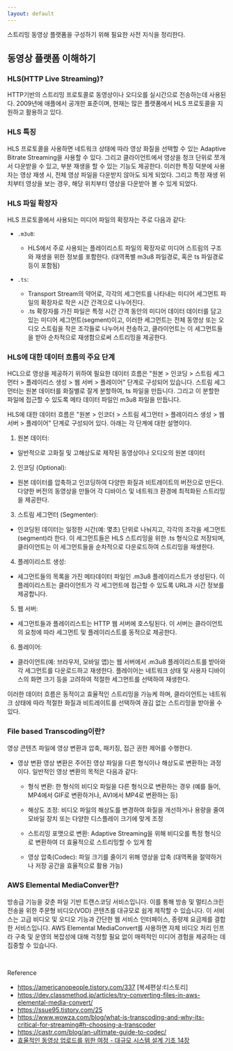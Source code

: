 ```yaml
---
layout: default
---
```

스트리밍 동영상 플랫폼을 구성하기 위해 필요한 사전 지식을 정리한다.

## 동영상 플랫폼 이해하기
### HLS(HTTP Live Streaming)?
HTTP기반의 스트리밍 프로토콜로 동영상이나 오디오를 실시간으로 전송하는데 사용된다. 2009년에 애플에서 공개한 표준이며, 현재는 많은 플랫폼에서 HLS 프로토콜을 지원하고 활용하고 있다.

### HLS 특징
HLS 프로토콜을 사용하면 네트워크 상태에 따라 영상 화질을 선택할 수 있는 Adaptive Bitrate Streaming을 사용할 수 있다.
그리고 클라이언트에서 영상을 청크 단위로 쪼개서 다운받을 수 있고, 부분 재생을 할 수 있는 기능도 제공한다.
이러한 특징 덕분에 사용자는 영상 재생 시, 전체 영상 파일을 다운받지 않아도 되게 되었다.
그리고 특정 재생 위치부터 영상을 보는 경우, 해당 위치부터 영상을 다운받아 볼 수 있게 되었다.

### HLS 파일 확장자
HLS 프로토콜에서 사용되는 미디어 파일의 확장자는 주로 다음과 같다:    
* `.m3u8`: 
  * HLS에서 주로 사용되는 플레이리스트 파일의 확장자로 미디어 스트림의 구조와 재생을 위한 정보를 포함한다. (대역폭별 m3u8 파일경로, 혹은 ts 파일경로 등이 포함됨)


* `.ts`:
  * Transport Stream의 약어로, 각각의 세그먼트를 나타내는 미디어 세그먼트 파일의 확장자로 작은 시간 간격으로 나누어진다.         
  * .ts 확장자를 가진 파일은 특정 시간 간격 동안의 미디어 데이터 데이터를 담고 있는 미디어 세그먼트(segment)이고, 이러한 세그먼트는 전체 동영상 또는 오디오 스트림을 작은 조각들로 나누어서 전송하고, 클라이언트는 이 세그먼트들을 받아 순차적으로 재생함으로써 스트리밍을 제공한다.  

### HLS에 대한 데이터 흐름의 주요 단계
HCL으로 영상을 제공하기 위하여 필요한 데이터 흐름은 "원본 > 인코딩 > 스트림 세그먼터 > 플레이리스 생성 > 웹 서버 > 플레이어" 단계로 구성되어 있습니다. 
스트림 세그먼터는 원본 데이터를 화질별로 잘게 분할하여, ts 파일을 만듭니다.
그리고 이 분할한 파일에 접근할 수 있도록 메타 데이터 파일인 m3u8 파일을 만듭니다.

HLS에 대한 데이터 흐름은 "원본 > 인코더 > 스트림 세그먼터 > 플레이리스 생성 > 웹 서버 > 플레이어" 단계로 구성되어 있다. 아래는 각 단계에 대한 설명이다.
1. 원본 데이터:
  * 일반적으로 고화질 및 고해상도로 제작된 동영상이나 오디오의 원본 데이터
2. 인코딩 (Optional):
  * 원본 데이터를 압축하고 인코딩하여 다양한 화질과 비트레이트의 버전으로 만든다. 다양한 버전의 동영상을 만들어 각 디바이스 및 네트워크 환경에 최적화된 스트리밍을 제공한다.
3. 스트림 세그먼터 (Segmenter):
  * 인코딩된 데이터는 일정한 시간(예: 몇초) 단위로 나눠지고, 각각의 조각을 세그먼트(segment)라 한다. 이 세그먼트들은 HLS 스트리밍을 위한 .ts 형식으로 저장되며, 클라이언트는 이 세그먼트들을 순차적으로 다운로드하여 스트리밍을 재생한다.
4. 플레이리스트 생성:
  * 세그먼트들의 목록을 가진 메타데이터 파일인 .m3u8 플레이리스트가 생성된다. 이 플레이리스트는 클라이언트가 각 세그먼트에 접근할 수 있도록 URL과 시간 정보를 제공합니다.
5. 웹 서버:
  * 세그먼트들과 플레이리스트는 HTTP 웹 서버에 호스팅된다. 이 서버는 클라이언트의 요청에 따라 세그먼트 및 플레이리스트를 동적으로 제공한다.
6. 플레이어:
  * 클라이언트(예: 브라우저, 모바일 앱)는 웹 서버에서 .m3u8 플레이리스트를 받아와 각 세그먼트를 다운로드하고 재생한다. 플레이어는 네트워크 상태 및 사용자 디바이스의 화면 크기 등을 고려하여 적절한 세그먼트를 선택하여 재생한다.      

이러한 데이터 흐름은 동적이고 효율적인 스트리밍을 가능케 하며, 클라이언트는 네트워크 상태에 따라 적절한 화질과 비트레이트를 선택하여 끊김 없는 스트리밍을 받아올 수 있다.


### File based Transcoding이란?
영상 콘텐츠 파일에 영상 변환과 압축, 패키징, 접근 권한 제어를 수행한다.        

* 영상 변환
영상 변환은 주어진 영상 파일을 다른 형식이나 해상도로 변환하는 과정이다. 일반적인 영상 변환의 목적은 다음과 같다:
  * 형식 변환: 한 형식의 비디오 파일을 다른 형식으로 변환하는 경우 (예를 들어, MP4에서 GIF로 변환하거나, AVI에서 MP4로 변환하는 등)

  * 해상도 조정: 비디오 파일의 해상도를 변경하여 화질을 개선하거나 용량을 줄여 모바일 장치 또는 다양한 디스플레이 크기에 맞게 조정

  * 스트리밍 포맷으로 변환: Adaptive Streaming을 위해 비디오를 특정 형식으로 변환하여 더 효율적으로 스트리밍할 수 있게 함

  * 영상 압축(Codec): 파일 크기를 줄이기 위해 영상을 압축 (대역폭을 절약하거나 저장 공간을 효율적으로 활용 가능)


### AWS Elemental MediaConver란?
방송급 기능을 갖춘 파일 기반 트랜스코딩 서비스입니다. 이를 통해 방송 및 멀티스크린 전송을 위한 주문형 비디오(VOD) 콘텐츠를 대규모로 쉽게 제작할 수 있습니다. 이 서비스는 고급 비디오 및 오디오 기능과 간단한 웹 서비스 인터페이스, 종량제 요금제를 결합한 서비스입니다. AWS Elemental MediaConvert를 사용하면 자체 비디오 처리 인프라 구축 및 운영의 복잡성에 대해 걱정할 필요 없이 매력적인 미디어 경험을 제공하는 데 집중할 수 있습니다.


 



Reference
* https://americanopeople.tistory.com/337 [복세편살:티스토리]
* https://dev.classmethod.jp/articles/try-converting-files-in-aws-elemental-media-convert/
* https://ssue95.tistory.com/25
* https://www.wowza.com/blog/what-is-transcoding-and-why-its-critical-for-streaming#h-choosing-a-transcoder
* https://castr.com/blog/an-ultimate-guide-to-codec/
* [효율적인 동영상 업로드를 위한 여정 - 대규모 시스템 설계 기초 14장](https://velog.io/@broccolism/%ED%9A%A8%EC%9C%A8%EC%A0%81%EC%9D%B8-%EB%8F%99%EC%98%81%EC%83%81-%EC%97%85%EB%A1%9C%EB%93%9C%EB%A5%BC-%EC%9C%84%ED%95%9C-%EC%97%AC%EC%A0%95-%EB%8C%80%EA%B7%9C%EB%AA%A8-%EC%8B%9C%EC%8A%A4%ED%85%9C-%EC%84%A4%EA%B3%84-%EA%B8%B0%EC%B4%88-14%EC%9E%A5)
